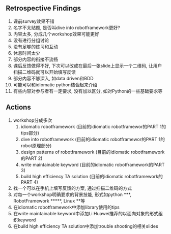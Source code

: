 ## Retrospective Findings

1. 课前survey效果不错
1. 名字不太贴题, 是否叫dive into robotframework更好?
1. 内容太多, 分成几个workshop效果可能更好
1. 没有进行分组讨论
1. 没有足够的练习和互动
1. 休息时间太少
1. 部分内容的衔接不流畅
1. 课后反馈做得不好, 下次可以改成在最后一张slide上显示一个二维码, 让用户扫描二维码就可以开始填写反馈
1. 部分内容不够深入, 如data driven和BDD
1. 可能可以和idiomatic python结合起来介绍
1. 有些内容对参与者有一定要求, 没有加以区分, 如对Python的一些基础要求等

## Actions

1. workshop分成多次
    1. idiomatic robotframework (目前的idiomatic robotframewor的PART 1的tips部分)
    1. dive into robotframework (目前的idiomatic robotframewor的PART 1的robot原理部分)
    1. design patterns of robotframework (目前的idiomatic robotframework的PART 2)
    1. write maintainable keyword (目前的idiomatic robotframework的PART 3)
    1. build high efficiency TA solution (目前的idiomatic robotframework的PART 4)
1. 找一个可以在手机上填写反馈的方案, 通过扫描二维码的方式
1. 对每一个workshop明确要求的背景技能, 形式如python \*\*\*, RobotFramework \*\*\*\*\*, Linux \*\*等
1. 在idiomatic robotframework中添加library使用的tips
1. 在write maintainable keyword中添加Li Huawei推荐的以面向对象的形式组织keyword
1. 在build high efficiency TA solution中添加trouble shooting的相关slides

